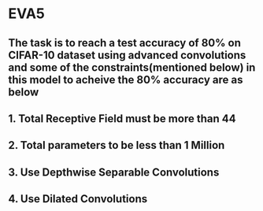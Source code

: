 # EVA5
## The task is to reach a test accuracy of 80% on CIFAR-10 dataset using advanced convolutions and some of the constraints(mentioned below) in this model to acheive the 80% accuracy are as below
## 1. Total Receptive Field must be more than 44
## 2. Total parameters to be less than 1 Million
## 3. Use Depthwise Separable Convolutions
## 4. Use Dilated Convolutions
